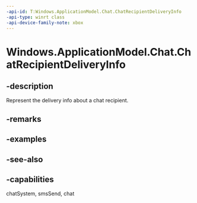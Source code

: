 ```yaml
---
-api-id: T:Windows.ApplicationModel.Chat.ChatRecipientDeliveryInfo
-api-type: winrt class
-api-device-family-note: xbox
---
```


<!-- Class syntax.
public class ChatRecipientDeliveryInfo : Windows.ApplicationModel.Chat.IChatRecipientDeliveryInfo
-->

# Windows.ApplicationModel.Chat.ChatRecipientDeliveryInfo

## -description
Represent the delivery info about a chat recipient.

## -remarks

## -examples

## -see-also

## -capabilities
chatSystem, smsSend, chat

